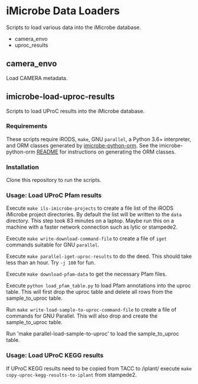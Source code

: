 # iMicrobe Data Loaders
Scripts to load various data into the iMicrobe database.

  + camera_envo
  + uproc_results

## camera_envo
Load CAMERA metadata.


## imicrobe-load-uproc-results
Scripts to load UProC results into the iMicrobe database.

### Requirements
These scripts require iRODS, `make`, GNU `parallel`, a Python 3.6+ interpreter, and ORM classes generated
by [imicrobe-python-orm](https://github.com/hurwitzlab/imicrobe-python-orm).
See the imicrobe-python-orm  [README](https://github.com/hurwitzlab/imicrobe-python-orm) for instructions on generating the ORM classes.

### Installation
Clone this repository to run the scripts.

### Usage: Load UProC Pfam results
Execute `make ils-imicrobe-projects` to create a file list of the iRODS iMicrobe project directories. By default the list will be written to the `data` directory. This step took 83 minutes on a laptop. Maybe run this on a machine with a faster network connection such as lytic or stampede2.

Execute `make write-download-command-file` to create a file of `iget` commands suitable for GNU `parallel`.

Execute `make parallel-iget-uproc-results` to do the deed. This should take less than an hour. Try `-j 100` for fun.

Execute `make download-pfam-data` to get the necessary Pfam files.

Execute `python load_pfam_table.py` to load Pfam annotations into the uproc table.
This will first drop the uproc table and delete all rows from the sample_to_uproc table.

Run `make write-load-sample-to-uproc-command-file` to create a file of commands for
GNU Parallel. This will also drop and create the sample_to_uproc table.

Run 'make parallel-load-sample-to-uproc' to load the sample_to_uproc table.

### Usage: Load UProC KEGG results

If UProC KEGG results need to be copied from TACC to /iplant/ execute `make copy-uproc-kegg-results-to-iplant` from stampede2.
